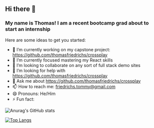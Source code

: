 ## Hi there 👋

### My name is Thomas! I am a recent bootcamp grad about to start an internship

Here are some ideas to get you started:

- 🔭 I’m currently working on my capstone project: https://github.com/thomasfriedrichs/crossplay
- 🌱 I’m currently focused mastering my React skills
- 👯 I’m looking to collaborate on any sort of full stack demo sites
- 🤔 I’m looking for help with https://github.com/thomasfriedrichs/crossplay
- 💬 Ask me about https://github.com/thomasfriedrichs/crossplay
- 📫 How to reach me: friedrichs.tommy@gmail.com
- 😄 Pronouns: He/Him
- ⚡ Fun fact: 

![Anurag's GitHub stats](https://github-readme-stats.vercel.app/api?username=thomasfriedrichs&show_icons=true&theme=tokyonight)

[![Top Langs](https://github-readme-stats.vercel.app/api/top-langs/?username=thomasfriedrichs&layout=compact)](https://github.com/anuraghazra/github-readme-stats)


